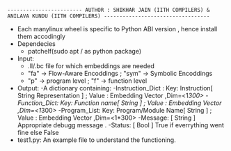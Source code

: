     ------------------------ AUTHOR : SHIKHAR JAIN (IITH COMPILERS) & ANILAVA KUNDU (IITH COMPILERS) ----------------------------------
- Each manylinux wheel is specific to Python ABI version , hence install them accodingly
- Dependecies
  - patchelf(sudo apt / as python package)
- Input:
  - .ll/.bc file for which embeddings are needed
  - "fa" -> Flow-Aware Encoddings ; "sym" -> Symbolic Encoddings
  - "p" -> program level ; "f" -> function level 
- Output:
  -A dictionary containing:
    -Instruction_Dict : Key: Instruction[ String Representation ] ; Value : Embedding Vector ,Dim=<1*300>
    -Function_Dict: Key: Function name[ String ] ; Value : Embedding Vector ,Dim=<1*300>
    -Program_List: Key: Program/Module Name[ String ]  ; Value : Embedding Vector ,Dim=<1*300>
    -Message: [ String ] Appropriate debugg message .
    -Status: [ Bool ] True if everrything went fine else False
- test1.py:
  An example file to understand the functioning.
